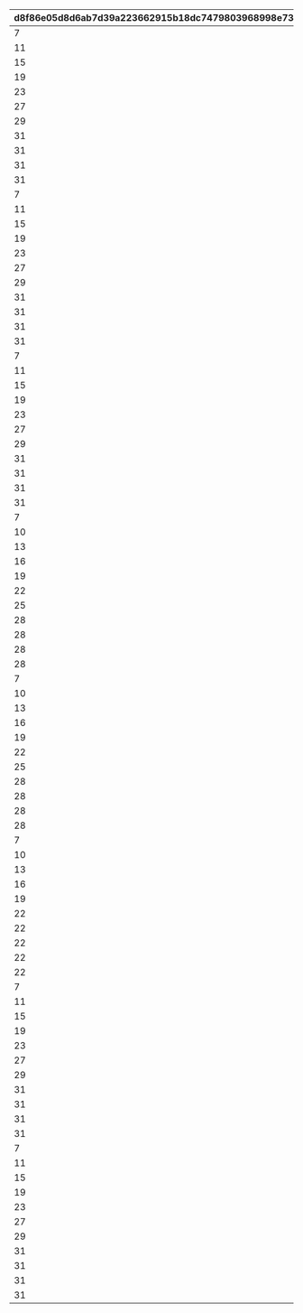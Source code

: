 |d8f86e05d8d6ab7d39a223662915b18dc7479803968998e735b599daf9606201|4813428564b68d48f3a342a2289a39b402ddfefa74cf21c6c7a6fecf89cdda86|52b270734a526cdccd29b5fba424eca12008fd61b61dfe5d6564749ae0e36fdf|5634153e76f8b7334f12a8847a858fcaeb380402ef533911f164dd5b32636d58|d982c3cf11cc3e36a06f3cde8a4ee84cd28f2d88c29b0c1c056fa3256c2687af|020ef58710cd3e354c9b70275f915c0f07f4cd6aaf2babd8db8128bc45b51057|5715acb4be4f0ad895cb0cd229f1e8e298af0dfde0fee294a39ab47c8aa204ba|8996e7b975b1188f578792629b54f685800862411df52b50ead45fa941e13d87|20bd9170c50445831a6927c7e26c8d82be2af5104a8815a783d7ff35a22ea1b5|18a645cb1468c28d6d92d03bb1bf15b524a31806fb53db241c261759f8333f21|ea1344180d95548d133691fc0b730470298e30769cd4fccef45496fc9f55ee07|103a5e5663f1b306ea811a6032008c06a0b1d37cae7f3e4d0836ab6b7f220314|ece501e058d21fc9aceb99ddfd606bb96856328c48f1899a785d0ea94a5e9117|ab504e830f5afb94768fc2e31fc2e985bf503a77867386c5901fbc18f861c361|
| --- | --- | --- | --- | --- | --- | --- | --- | --- | --- | --- | --- | --- | --- |
|7|1|-1|4|1|1|30|1|1|1|1|1001|6|30|
|11|1|-1|31|1|1|60|1|1|1|1|1002|6|60|
|15|1|-1|61|1|1|90|1|1|1|1|1003|6|90|
|19|1|-1|91|1|1|120|1|1|1|1|1004|6|120|
|23|1|-1|121|1|1|150|1|1|1|1|1005|6|150|
|27|1|-1|151|1|1|180|1|1|1|1|1006|6|180|
|29|1|-1|181|1|1|210|1|1|1|1|1007|6|210|
|31|1|-1|211|1|1|240|1|1|1|1|1008|6|240|
|31|1|-1|241|1|1|270|1|1|1|1|1009|6|270|
|31|1|-1|271|1|1|300|1|1|1|1|1010|6|300|
|31|1|-1|301|1|1|310|1|1|1|1|1011|6|-1|
|7|1|-1|4|1|1|30|1|1|1|2|1101|5|30|
|11|1|-1|31|1|1|60|1|1|1|2|1102|5|60|
|15|1|-1|61|1|1|90|1|1|1|2|1103|5|90|
|19|1|-1|91|1|1|120|1|1|1|2|1104|5|120|
|23|1|-1|121|1|1|150|1|1|1|2|1105|5|150|
|27|1|-1|151|1|1|180|1|1|1|2|1106|5|180|
|29|1|-1|181|1|1|210|1|1|1|2|1107|5|210|
|31|1|-1|211|1|1|240|1|1|1|2|1108|5|240|
|31|1|-1|241|1|1|270|1|1|1|2|1109|5|270|
|31|1|-1|271|1|1|300|1|1|1|2|1110|5|300|
|31|1|-1|301|1|1|310|1|1|1|2|1111|5|-1|
|7|1|-1|4|1|1|-1|1|1|1|3|1201|5|30|
|11|1|-1|31|1|1|-1|1|1|1|3|1202|5|60|
|15|1|-1|61|1|1|-1|1|1|1|3|1203|5|90|
|19|1|-1|91|1|1|-1|1|1|1|3|1204|5|120|
|23|1|-1|121|1|1|-1|1|1|1|3|1205|5|150|
|27|1|-1|151|1|1|-1|1|1|1|3|1206|5|180|
|29|1|-1|181|1|1|-1|1|1|1|3|1207|5|210|
|31|1|-1|211|1|1|-1|1|1|1|3|1208|5|240|
|31|1|-1|241|1|1|-1|1|1|1|3|1209|5|270|
|31|1|-1|271|1|1|-1|1|1|1|3|1210|5|300|
|31|1|-1|301|1|1|-1|1|1|1|3|1211|5|-1|
|7|1|-1|4|1|1|30|1|1|1|4|1301|5|30|
|10|1|-1|31|1|1|60|1|1|1|4|1302|5|60|
|13|1|-1|61|1|1|90|1|1|1|4|1303|5|90|
|16|1|-1|91|1|1|120|1|1|1|4|1304|5|120|
|19|1|-1|121|1|1|150|1|1|1|4|1305|5|150|
|22|1|-1|151|1|1|180|1|1|1|4|1306|5|180|
|25|1|-1|181|1|1|210|1|1|1|4|1307|5|210|
|28|1|-1|211|1|1|240|1|1|1|4|1308|5|240|
|28|1|-1|241|1|1|270|1|1|1|4|1309|5|270|
|28|1|-1|271|1|1|300|1|1|1|4|1310|5|300|
|28|1|-1|301|1|1|310|1|1|1|4|1311|5|-1|
|7|1|-1|4|1|1|-1|1|1|1|5|1401|5|30|
|10|1|-1|31|1|1|-1|1|1|1|5|1402|5|60|
|13|1|-1|61|1|1|-1|1|1|1|5|1403|5|90|
|16|1|-1|91|1|1|-1|1|1|1|5|1404|5|120|
|19|1|-1|121|1|1|-1|1|1|1|5|1405|5|150|
|22|1|-1|151|1|1|-1|1|1|1|5|1406|5|180|
|25|1|-1|181|1|1|-1|1|1|1|5|1407|5|210|
|28|1|-1|211|1|1|-1|1|1|1|5|1408|5|240|
|28|1|-1|241|1|1|-1|1|1|1|5|1409|5|270|
|28|1|-1|271|1|1|-1|1|1|1|5|1410|5|300|
|28|1|-1|301|1|1|-1|1|1|1|5|1411|5|-1|
|7|1|-1|4|1|1|-1|1|1|1|6|1501|3|30|
|10|1|-1|31|1|1|-1|1|1|1|6|1502|3|60|
|13|1|-1|61|1|1|-1|1|1|1|6|1503|3|90|
|16|1|-1|91|1|1|-1|1|1|1|6|1504|3|120|
|19|1|-1|121|1|1|-1|1|1|1|6|1505|3|150|
|22|1|-1|151|1|1|-1|1|1|1|6|1506|3|180|
|22|1|-1|181|1|1|-1|1|1|1|6|1507|3|210|
|22|1|-1|211|1|1|-1|1|1|1|6|1508|3|240|
|22|1|-1|241|1|1|-1|1|1|1|6|1509|3|270|
|22|1|-1|271|1|1|-1|1|1|1|6|1510|3|-1|
|7|1|5|4|1|1|30|1|1|1|7|1601|6|30|
|11|1|5|31|1|1|60|1|1|1|7|1602|6|60|
|15|1|5|61|1|1|90|1|1|1|7|1603|6|90|
|19|1|5|91|1|1|120|1|1|1|7|1604|6|120|
|23|1|5|121|1|1|150|1|1|1|7|1605|6|150|
|27|1|5|151|1|1|180|1|1|1|7|1606|6|180|
|29|1|5|181|1|1|210|1|1|1|7|1607|6|210|
|31|1|5|211|1|1|240|1|1|1|7|1608|6|240|
|31|1|5|241|1|1|270|1|1|1|7|1609|6|270|
|31|1|5|271|1|1|300|1|1|1|7|1610|6|300|
|31|1|5|301|1|1|310|1|1|1|7|1611|6|-1|
|7|1|5|4|1|1|30|1|1|1|8|1701|5|30|
|11|1|5|31|1|1|60|1|1|1|8|1702|5|60|
|15|1|5|61|1|1|90|1|1|1|8|1703|5|90|
|19|1|5|91|1|1|120|1|1|1|8|1704|5|120|
|23|1|5|121|1|1|150|1|1|1|8|1705|5|150|
|27|1|5|151|1|1|180|1|1|1|8|1706|5|180|
|29|1|5|181|1|1|210|1|1|1|8|1707|5|210|
|31|1|5|211|1|1|240|1|1|1|8|1708|5|240|
|31|1|5|241|1|1|270|1|1|1|8|1709|5|270|
|31|1|5|271|1|1|300|1|1|1|8|1710|5|300|
|31|1|5|301|1|1|310|1|1|1|8|1711|5|-1|